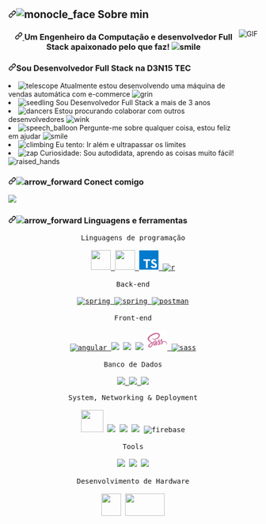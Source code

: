 

<h2 dir="auto"><a id="user-content--about" class="anchor" aria-hidden="true" href="#-about"><svg class="octicon octicon-link" viewBox="0 0 16 16" version="1.1" width="16" height="16" aria-hidden="true"><path d="m7.775 3.275 1.25-1.25a3.5 3.5 0 1 1 4.95 4.95l-2.5 2.5a3.5 3.5 0 0 1-4.95 0 .751.751 0 0 1 .018-1.042.751.751 0 0 1 1.042-.018 1.998 1.998 0 0 0 2.83 0l2.5-2.5a2.002 2.002 0 0 0-2.83-2.83l-1.25 1.25a.751.751 0 0 1-1.042-.018.751.751 0 0 1-.018-1.042Zm-4.69 9.64a1.998 1.998 0 0 0 2.83 0l1.25-1.25a.751.751 0 0 1 1.042.018.751.751 0 0 1 .018 1.042l-1.25 1.25a3.5 3.5 0 1 1-4.95-4.95l2.5-2.5a3.5 3.5 0 0 1 4.95 0 .751.751 0 0 1-.018 1.042.751.751 0 0 1-1.042.018 1.998 1.998 0 0 0-2.83 0l-2.5 2.5a1.998 1.998 0 0 0 0 2.83Z"></path></svg></a><g-emoji class="g-emoji" alias="monocle_face" fallback-src="https://github.githubassets.com/images/icons/emoji/unicode/1f9d0.png"><img class="emoji" alt="monocle_face" height="20" width="20" src="https://github.githubassets.com/images/icons/emoji/unicode/1f9d0.png"></g-emoji> Sobre min</h2>

<p dir="auto">
<a target="_blank" rel="noopener noreferrer nofollow" href="https://camo.githubusercontent.com/117d0191569b7e00e69062ce99d26fe9c251dc735c57386b497c75b0b26dda08/68747470733a2f2f63646e2e6472696262626c652e636f6d2f75736572732f313035393538332f73637265656e73686f74732f343137313336372f636f64696e672d667265616b2e676966" data-target="animated-image.originalLink"><img align="right" height="270px" alt="GIF" src="https://camo.githubusercontent.com/117d0191569b7e00e69062ce99d26fe9c251dc735c57386b497c75b0b26dda08/68747470733a2f2f63646e2e6472696262626c652e636f6d2f75736572732f313035393538332f73637265656e73686f74732f343137313336372f636f64696e672d667265616b2e676966" data-canonical-src="https://cdn.dribbble.com/users/1059583/screenshots/4171367/coding-freak.gif" style="max-width: 100%; display: inline-block;" data-target="animated-image.originalImage"></a>
</p>

<h3 align="center" >
<a id="user-content-a-passionate-front-end-developer-love-to-build-mobile-and-web-applications-with-latest-tech-available" class="anchor" aria-hidden="true" href="#a-passionate-front-end-developer-love-to-build-mobile-and-web-applications-with-latest-tech-available">
<svg class="octicon octicon-link" viewBox="0 0 16 16" version="1.1" width="16" height="16" aria-hidden="true">
<path d="m7.775 3.275 1.25-1.25a3.5 3.5 0 1 1 4.95 4.95l-2.5 2.5a3.5 3.5 0 0 1-4.95 0 .751.751 0 0 1 .018-1.042.751.751 0 0 1 1.042-.018 1.998 1.998 0 0 0 2.83 0l2.5-2.5a2.002 2.002 0 0 0-2.83-2.83l-1.25 1.25a.751.751 0 0 1-1.042-.018.751.751 0 0 1-.018-1.042Zm-4.69 9.64a1.998 1.998 0 0 0 2.83 0l1.25-1.25a.751.751 0 0 1 1.042.018.751.751 0 0 1 .018 1.042l-1.25 1.25a3.5 3.5 0 1 1-4.95-4.95l2.5-2.5a3.5 3.5 0 0 1 4.95 0 .751.751 0 0 1-.018 1.042.751.751 0 0 1-1.042.018 1.998 1.998 0 0 0-2.83 0l-2.5 2.5a1.998 1.998 0 0 0 0 2.83Z">
</path>
</svg>
</a>
Um Engenheiro da Computação e desenvolvedor Full Stack apaixonado pelo que faz! <g-emoji class="g-emoji" alias="smile" fallback-src="https://github.githubassets.com/images/icons/emoji/unicode/1f604.png"><img class="emoji" alt="smile" height="20" width="20" src="https://github.githubassets.com/images/icons/emoji/unicode/1f604.png"></g-emoji>
</h3>

<h3 dir="auto"><a id="user-content-i-am-a-front-end-developer-at-cloudstok-technologies" class="anchor" aria-hidden="true" href="#i-am-a-front-end-developer-at-cloudstok-technologies"><svg class="octicon octicon-link" viewBox="0 0 16 16" version="1.1" width="16" height="16" aria-hidden="true"><path d="m7.775 3.275 1.25-1.25a3.5 3.5 0 1 1 4.95 4.95l-2.5 2.5a3.5 3.5 0 0 1-4.95 0 .751.751 0 0 1 .018-1.042.751.751 0 0 1 1.042-.018 1.998 1.998 0 0 0 2.83 0l2.5-2.5a2.002 2.002 0 0 0-2.83-2.83l-1.25 1.25a.751.751 0 0 1-1.042-.018.751.751 0 0 1-.018-1.042Zm-4.69 9.64a1.998 1.998 0 0 0 2.83 0l1.25-1.25a.751.751 0 0 1 1.042.018.751.751 0 0 1 .018 1.042l-1.25 1.25a3.5 3.5 0 1 1-4.95-4.95l2.5-2.5a3.5 3.5 0 0 1 4.95 0 .751.751 0 0 1-.018 1.042.751.751 0 0 1-1.042.018 1.998 1.998 0 0 0-2.83 0l-2.5 2.5a1.998 1.998 0 0 0 0 2.83Z"></path></svg></a>Sou Desenvolvedor Full Stack na D3N15 TEC</h3>

<li><g-emoji class="g-emoji" alias="telescope" fallback-src="https://github.githubassets.com/images/icons/emoji/unicode/1f52d.png"><img class="emoji" alt="telescope" height="20" width="20" src="https://github.githubassets.com/images/icons/emoji/unicode/1f52d.png"></g-emoji> Atualmente estou desenvolvendo uma máquina de vendas automática com e-commerce <g-emoji class="g-emoji" alias="grin" fallback-src="https://github.githubassets.com/images/icons/emoji/unicode/1f601.png"><img class="emoji" alt="grin" height="20" width="20" src="https://github.githubassets.com/images/icons/emoji/unicode/1f601.png"></g-emoji></li>

<li><g-emoji class="g-emoji" alias="seedling" fallback-src="https://github.githubassets.com/images/icons/emoji/unicode/1f331.png"><img class="emoji" alt="seedling" height="20" width="20" src="https://github.githubassets.com/images/icons/emoji/unicode/1f331.png"></g-emoji> Sou Desenvolvedor Full Stack a mais de 3 anos</li>

<li><g-emoji class="g-emoji" alias="dancers" fallback-src="https://github.githubassets.com/images/icons/emoji/unicode/1f46f.png"><img class="emoji" alt="dancers" height="20" width="20" src="https://github.githubassets.com/images/icons/emoji/unicode/1f46f.png"></g-emoji> Estou procurando colaborar com outros desenvolvedores <g-emoji class="g-emoji" alias="wink" fallback-src="https://github.githubassets.com/images/icons/emoji/unicode/1f609.png"><img class="emoji" alt="wink" height="20" width="20" src="https://github.githubassets.com/images/icons/emoji/unicode/1f609.png"></g-emoji></li>

<li><g-emoji class="g-emoji" alias="speech_balloon" fallback-src="https://github.githubassets.com/images/icons/emoji/unicode/1f4ac.png"><img class="emoji" alt="speech_balloon" height="20" width="20" src="https://github.githubassets.com/images/icons/emoji/unicode/1f4ac.png"></g-emoji> Pergunte-me sobre qualquer coisa, estou feliz em ajudar <g-emoji class="g-emoji" alias="smile" fallback-src="https://github.githubassets.com/images/icons/emoji/unicode/1f604.png"><img class="emoji" alt="smile" height="20" width="20" src="https://github.githubassets.com/images/icons/emoji/unicode/1f604.png"></g-emoji></li>

<li><g-emoji class="g-emoji" alias="climbing" fallback-src="https://github.githubassets.com/images/icons/emoji/unicode/1f9d7.png"><img class="emoji" alt="climbing" height="20" width="20" src="https://github.githubassets.com/images/icons/emoji/unicode/1f9d7.png"></g-emoji> Eu tento: Ir além e ultrapassar os limites </li>

<li><g-emoji class="g-emoji" alias="zap" fallback-src="https://github.githubassets.com/images/icons/emoji/unicode/26a1.png"><img class="emoji" alt="zap" height="20" width="20" src="https://github.githubassets.com/images/icons/emoji/unicode/26a1.png"></g-emoji> Curiosidade: Sou autodidata, aprendo as coisas muito fácil! <g-emoji class="g-emoji" alias="raised_hands" fallback-src="https://github.githubassets.com/images/icons/emoji/unicode/1f64c.png"><img class="emoji" alt="raised_hands" height="20" width="20" src="https://github.githubassets.com/images/icons/emoji/unicode/1f64c.png"></g-emoji></li>

<h3 align="left" dir="auto"><a id="user-content--connect-with-me" class="anchor" aria-hidden="true" href="#-connect-with-me"><svg class="octicon octicon-link" viewBox="0 0 16 16" version="1.1" width="16" height="16" aria-hidden="true"><path d="m7.775 3.275 1.25-1.25a3.5 3.5 0 1 1 4.95 4.95l-2.5 2.5a3.5 3.5 0 0 1-4.95 0 .751.751 0 0 1 .018-1.042.751.751 0 0 1 1.042-.018 1.998 1.998 0 0 0 2.83 0l2.5-2.5a2.002 2.002 0 0 0-2.83-2.83l-1.25 1.25a.751.751 0 0 1-1.042-.018.751.751 0 0 1-.018-1.042Zm-4.69 9.64a1.998 1.998 0 0 0 2.83 0l1.25-1.25a.751.751 0 0 1 1.042.018.751.751 0 0 1 .018 1.042l-1.25 1.25a3.5 3.5 0 1 1-4.95-4.95l2.5-2.5a3.5 3.5 0 0 1 4.95 0 .751.751 0 0 1-.018 1.042.751.751 0 0 1-1.042.018 1.998 1.998 0 0 0-2.83 0l-2.5 2.5a1.998 1.998 0 0 0 0 2.83Z"></path></svg></a><g-emoji class="g-emoji" alias="arrow_forward" fallback-src="https://github.githubassets.com/images/icons/emoji/unicode/25b6.png"><img class="emoji" alt="arrow_forward" height="20" width="20" src="https://github.githubassets.com/images/icons/emoji/unicode/25b6.png"></g-emoji> Conect comigo </h3>

<p dir="auto">
<a href="https://www.linkedin.com/in/denis-h-p-c/" rel="nofollow"><img src="https://camo.githubusercontent.com/01825892082d2ad1834600c2e0a6d15530398268960feac65135bc3392dc5770/68747470733a2f2f696d672e736869656c64732e696f2f62616467652f2d4c696e6b6564496e2d3232323232323f7374796c653d666c61742d737175617265266c6f676f3d4c696e6b6564696e266c6f676f436f6c6f723d7768697465266c696e6b3d68747470733a2f2f7777772e6c696e6b6564696e2e636f6d2f696e2f68676473616e64616b616c756d2f295d2868747470733a2f2f7777772e6c696e6b6564696e2e636f6d2f696e2f68676473616e64616b616c756d2f" data-canonical-src="https://img.shields.io/badge/-LinkedIn-222222?style=flat-square&amp;logo=Linkedin&amp;logoColor=white&amp;link=https://www.linkedin.com/in/hgdsandakalum/)](https://www.linkedin.com/in/hgdsandakalum/" style="max-width: 100%;"></a>
</p>

<h3 align="left" dir="auto"><a id="user-content--languages-and-tools" class="anchor" aria-hidden="true" href="#-languages-and-tools"><svg class="octicon octicon-link" viewBox="0 0 16 16" version="1.1" width="16" height="16" aria-hidden="true"><path d="m7.775 3.275 1.25-1.25a3.5 3.5 0 1 1 4.95 4.95l-2.5 2.5a3.5 3.5 0 0 1-4.95 0 .751.751 0 0 1 .018-1.042.751.751 0 0 1 1.042-.018 1.998 1.998 0 0 0 2.83 0l2.5-2.5a2.002 2.002 0 0 0-2.83-2.83l-1.25 1.25a.751.751 0 0 1-1.042-.018.751.751 0 0 1-.018-1.042Zm-4.69 9.64a1.998 1.998 0 0 0 2.83 0l1.25-1.25a.751.751 0 0 1 1.042.018.751.751 0 0 1 .018 1.042l-1.25 1.25a3.5 3.5 0 1 1-4.95-4.95l2.5-2.5a3.5 3.5 0 0 1 4.95 0 .751.751 0 0 1-.018 1.042.751.751 0 0 1-1.042.018 1.998 1.998 0 0 0-2.83 0l-2.5 2.5a1.998 1.998 0 0 0 0 2.83Z"></path></svg></a><g-emoji class="g-emoji" alias="arrow_forward" fallback-src="https://github.githubassets.com/images/icons/emoji/unicode/25b6.png"><img class="emoji" alt="arrow_forward" height="20" width="20" src="https://github.githubassets.com/images/icons/emoji/unicode/25b6.png"></g-emoji> Linguagens e ferramentas </h3>
<p align="center" dir="auto">
<kbd>
 <kbd>Linguagens de programação </kbd>
 <br>
 <br>
  <a target="_blank" rel="noopener noreferrer nofollow" href="https://www.java.com/pt-BR/">
   <img  width="40px" height="40px" src="https://camo.githubusercontent.com/fa4e5b051fb6ee03227eca1d4960f9d83c746a84e5cfe30addcd5c80b705dad8/68747470733a2f2f63646e2e6a7364656c6976722e6e65742f67682f64657669636f6e732f64657669636f6e2f69636f6e732f6a6176612f6a6176612d706c61696e2e737667" data-canonical-src="https://cdn.jsdelivr.net/gh/devicons/devicon/icons/java/java-plain.svg" style="max-width: 100%;">
 </a> 
  <a target="_blank" rel="noopener noreferrer nofollow" href="https://pt.wikipedia.org/wiki/C_(linguagem_de_programa%C3%A7%C3%A3o)">
   <img width="40px" height="40px" src="https://camo.githubusercontent.com/a9b7e3111cc8724d6c8d8b1dc897cbfa59e250da49344ce098ae7834c122bed4/68747470733a2f2f63646e2e6a7364656c6976722e6e65742f67682f64657669636f6e732f64657669636f6e2f69636f6e732f632f632d706c61696e2e737667" data-canonical-src="https://cdn.jsdelivr.net/gh/devicons/devicon/icons/c/c-plain.svg" style="max-width: 100%;">
 </a> 
  <a href="https://www.typescriptlang.org/" rel="nofollow">
   <img src="https://raw.githubusercontent.com/devicons/devicon/master/icons/typescript/typescript-original.svg" alt="typescript" width="40" height="40" style="max-width: 100%;">
  </a>
 <a href="https://www.r-project.org/" rel="nofollow">
  <img  src="https://cdn.jsdelivr.net/gh/devicons/devicon/icons/r/r-original.svg" alt="r" width="45" height="45" style="max-width: 100%;">
 </a>
  </kbd>
  <br>
 <br>
  <kbd>
    <kbd>Back-end</kbd>
    <br>
    <br>
  </a>
      <a href="https://spring.io/" rel="nofollow">
    <img src="https://cdn.jsdelivr.net/gh/devicons/devicon/icons/spring/spring-original-wordmark.svg" alt="spring" width="40" height="40" style="max-width: 100%;">
  </a>
        <a href="https://laravel.com/" rel="nofollow">
    <img src="https://cdn.jsdelivr.net/gh/devicons/devicon/icons/laravel/laravel-plain-wordmark.svg" alt="spring" width="40" style="max-width: 100%;">
  </a>
      <a href="https://postman.com" rel="nofollow">
    <img src="https://camo.githubusercontent.com/93b32389bf746009ca2370de7fe06c3b5146f4c99d99df65994f9ced0ba41685/68747470733a2f2f7777772e766563746f726c6f676f2e7a6f6e652f6c6f676f732f676574706f73746d616e2f676574706f73746d616e2d69636f6e2e737667" alt="postman" width="40" height="40" data-canonical-src="https://www.vectorlogo.zone/logos/getpostman/getpostman-icon.svg" style="max-width: 100%;">
  </a>
  </kbd>
  <br>
 <br>
  <kbd>
    <kbd>Front-end</kbd>
    <br>
    <br> 
         <a href="https://angular.io" rel="nofollow">
    <img src="https://cdn.jsdelivr.net/gh/devicons/devicon/icons/angularjs/angularjs-original.svg" alt="angular" width="40" height="40" style="max-width: 100%;">
    <a target="_blank" rel="noopener noreferrer nofollow" 
href="https://camo.githubusercontent.com/da7acacadecf91d6dc02efcd2be086bb6d78ddff19a1b7a0ab2755a6fda8b1e9/68747470733a2f2f63646e2e6a7364656c6976722e6e65742f67682f64657669636f6e732f64657669636f6e2f69636f6e732f68746d6c352f68746d6c352d6f726967696e616c2e737667"><img width="40px" src="https://camo.githubusercontent.com/da7acacadecf91d6dc02efcd2be086bb6d78ddff19a1b7a0ab2755a6fda8b1e9/68747470733a2f2f63646e2e6a7364656c6976722e6e65742f67682f64657669636f6e732f64657669636f6e2f69636f6e732f68746d6c352f68746d6c352d6f726967696e616c2e737667" data-canonical-src="https://cdn.jsdelivr.net/gh/devicons/devicon/icons/html5/html5-original.svg" style="max-width: 100%;"></a> 
    <a target="_blank" rel="noopener noreferrer nofollow" href="https://camo.githubusercontent.com/ad8fbf7f75f04b296b72beb893acf572b364e69ec35ea41a68a29507f5b1cd1b/68747470733a2f2f63646e2e6a7364656c6976722e6e65742f67682f64657669636f6e732f64657669636f6e2f69636f6e732f637373332f637373332d706c61696e2e737667"><img width="40px" src="https://camo.githubusercontent.com/ad8fbf7f75f04b296b72beb893acf572b364e69ec35ea41a68a29507f5b1cd1b/68747470733a2f2f63646e2e6a7364656c6976722e6e65742f67682f64657669636f6e732f64657669636f6e2f69636f6e732f637373332f637373332d706c61696e2e737667" data-canonical-src="https://cdn.jsdelivr.net/gh/devicons/devicon/icons/css3/css3-plain.svg" style="max-width: 100%;"></a> 
    <a target="_blank" rel="noopener noreferrer nofollow" href="https://camo.githubusercontent.com/964a169bbc7417bcf2b1ee0ddd2122d9592a50dee693f9421428bdd11d32c18e/68747470733a2f2f63646e2e6a7364656c6976722e6e65742f67682f64657669636f6e732f64657669636f6e2f69636f6e732f626f6f7473747261702f626f6f7473747261702d706c61696e2e737667"><img width="40px" src="https://camo.githubusercontent.com/964a169bbc7417bcf2b1ee0ddd2122d9592a50dee693f9421428bdd11d32c18e/68747470733a2f2f63646e2e6a7364656c6976722e6e65742f67682f64657669636f6e732f64657669636f6e2f69636f6e732f626f6f7473747261702f626f6f7473747261702d706c61696e2e737667" data-canonical-src="https://cdn.jsdelivr.net/gh/devicons/devicon/icons/bootstrap/bootstrap-plain.svg" style="max-width: 100%;"></a> 
  </a>
     <a href="https://sass-lang.com" rel="nofollow">
    <img src="https://raw.githubusercontent.com/devicons/devicon/master/icons/sass/sass-original.svg" alt="sass" width="40" height="40" style="max-width: 100%;">
      <img src="https://camo.githubusercontent.com/442c452cb73752bb1914ce03fce2017056d651a2099696b8594ddf5ccc74825e/68747470733a2f2f63646e2e6a7364656c6976722e6e65742f67682f64657669636f6e732f64657669636f6e2f69636f6e732f6a6176617363726970742f6a6176617363726970742d6f726967696e616c2e737667" alt="sass" width="40" height="40" style="max-width: 100%;">
        </a>
  </kbd>
 <br>
    <br>
   <kbd>
    <kbd>Banco de Dados</kbd>
    <br>
    <br>
  </a>
<a target="_blank" rel="noopener noreferrer nofollow" href="https://camo.githubusercontent.com/0acfb66ff89d656d796de72f1b001e92dc51bc88139b5b344339a808d35090d5/68747470733a2f2f63646e2e6a7364656c6976722e6e65742f67682f64657669636f6e732f64657669636f6e2f69636f6e732f6d7973716c2f6d7973716c2d706c61696e2e737667"><img width="40px" src="https://camo.githubusercontent.com/0acfb66ff89d656d796de72f1b001e92dc51bc88139b5b344339a808d35090d5/68747470733a2f2f63646e2e6a7364656c6976722e6e65742f67682f64657669636f6e732f64657669636f6e2f69636f6e732f6d7973716c2f6d7973716c2d706c61696e2e737667" data-canonical-src="https://cdn.jsdelivr.net/gh/devicons/devicon/icons/mysql/mysql-plain.svg" style="max-width: 100%;">

<img width="40px" src="https://cdn.jsdelivr.net/gh/devicons/devicon/icons/postgresql/postgresql-original.svg" style="max-width: 100%;">

<img width="40px" src="https://camo.githubusercontent.com/13838c5727b2d6d6ecefbdc1003486d7d0de5bf0ed9f0f490e10f7b3452e708e/68747470733a2f2f63646e2e6a7364656c6976722e6e65742f67682f64657669636f6e732f64657669636f6e2f69636f6e732f6d6f6e676f64622f6d6f6e676f64622d706c61696e2e737667" data-canonical-src="https://cdn.jsdelivr.net/gh/devicons/devicon/icons/mongodb/mongodb-plain.svg" style="max-width: 100%;">
</a>
  </kbd>
</p>
<p align="center" dir="auto">
<kbd>
 <kbd>System, Networking & Deployment </kbd>
 <br>
 <br>
 </a>
 <img width="45px" height="45px" src="https://cdn.jsdelivr.net/gh/devicons/devicon/icons/amazonwebservices/amazonwebservices-original-wordmark.svg" style="max-width: 100%;">
</a>
   <a target="_blank" rel="noopener noreferrer nofollow" href="https://camo.githubusercontent.com/e28ded186e568aba00abd5c8830f26d821add2d97ddf4a41cf545ec6a1245758/68747470733a2f2f63646e2e6a7364656c6976722e6e65742f67682f64657669636f6e732f64657669636f6e2f69636f6e732f6865726f6b752f6865726f6b752d706c61696e2e737667">
 <img width="40px" src="https://camo.githubusercontent.com/e28ded186e568aba00abd5c8830f26d821add2d97ddf4a41cf545ec6a1245758/68747470733a2f2f63646e2e6a7364656c6976722e6e65742f67682f64657669636f6e732f64657669636f6e2f69636f6e732f6865726f6b752f6865726f6b752d706c61696e2e737667" data-canonical-src="https://cdn.jsdelivr.net/gh/devicons/devicon/icons/heroku/heroku-plain.svg" style="max-width: 100%;"></a>

<img width="40px" src="https://camo.githubusercontent.com/ddd323c6c51fbc9a81fcbb60fe25a588ab59fdd6567b7e827f4d2d5c4e09f6a1/68747470733a2f2f63646e2e6a7364656c6976722e6e65742f67682f64657669636f6e732f64657669636f6e2f69636f6e732f6769742f6769742d706c61696e2e737667" data-canonical-src="https://cdn.jsdelivr.net/gh/devicons/devicon/icons/git/git-plain.svg" style="max-width: 100%;">

<img width="40px" src="https://camo.githubusercontent.com/f64a041d6d0cda76988a117724ce3b3272b8fc5f9f742c4dcb9160be9a2c41c1/68747470733a2f2f63646e2e6a7364656c6976722e6e65742f67682f64657669636f6e732f64657669636f6e2f69636f6e732f646f636b65722f646f636b65722d706c61696e2e737667" data-canonical-src="https://cdn.jsdelivr.net/gh/devicons/devicon/icons/docker/docker-plain.svg" style="max-width: 100%;">

<img src="https://camo.githubusercontent.com/dd4b2422ed3bfc9da88c43d18550375c66f9584327dff7ecc19315ce50b96f07/68747470733a2f2f7777772e766563746f726c6f676f2e7a6f6e652f6c6f676f732f66697265626173652f66697265626173652d69636f6e2e737667" alt="firebase" width="40" height="40" data-canonical-src="https://www.vectorlogo.zone/logos/firebase/firebase-icon.svg" style="max-width: 100%;">
</kbd>

<br>
 <br>
<kbd>
 <kbd>Tools </kbd>
 <br>
 <br>
 </a>
 <img width="30px" src="https://camo.githubusercontent.com/5fa137d222dde7b69acd22c6572a065ce3656e6ffa1f5e88c1b5c7a935af3cc6/68747470733a2f2f63646e2e6a7364656c6976722e6e65742f67682f64657669636f6e732f64657669636f6e2f69636f6e732f7673636f64652f7673636f64652d6f726967696e616c2e737667" data-canonical-src="https://cdn.jsdelivr.net/gh/devicons/devicon/icons/vscode/vscode-original.svg" style="max-width: 100%;">
 
 <img width="30px" src="https://cdn.jsdelivr.net/gh/devicons/devicon/icons/intellij/intellij-original.svg" style="max-width: 100%;">
 
<img width="30px" src="https://camo.githubusercontent.com/39ddd51193b851f304bd6c335bc25a837ec7cafbbc4876fa78b994f5e95094ac/68747470733a2f2f63646e2e6a7364656c6976722e6e65742f67682f64657669636f6e732f64657669636f6e2f69636f6e732f76697375616c73747564696f2f76697375616c73747564696f2d706c61696e2e737667" data-canonical-src="https://cdn.jsdelivr.net/gh/devicons/devicon/icons/visualstudio/visualstudio-plain.svg" style="max-width: 100%;">
 </kbd>
 <br>
 <br>
 <kbd>
 <kbd>Desenvolvimento de Hardware </kbd>
 <br>
 <br>
 </a>
 <img width="40px" height="45px" src="https://cdn.jsdelivr.net/gh/devicons/devicon/icons/arduino/arduino-original-wordmark.svg" data-canonical-src="https://cdn.jsdelivr.net/gh/devicons/devicon/icons/vscode/vscode-original.svg" style="max-width: 100%;">
 
<img width="80px" height="45px" src="https://www.espressif.com/sites/all/themes/espressif/logo-black.svg" style="max-width: 100%;">
 
 </kbd>
</p>
